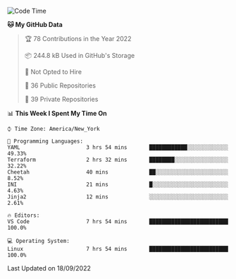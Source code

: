 <!--START_SECTION:waka-->
![Code Time](http://img.shields.io/badge/Code%20Time-92%20hrs%2022%20mins-blue)

**🐱 My GitHub Data** 

> 🏆 78 Contributions in the Year 2022
 > 
> 📦 244.8 kB Used in GitHub's Storage 
 > 
> 🚫 Not Opted to Hire
 > 
> 📜 36 Public Repositories 
 > 
> 🔑 39 Private Repositories  
 > 
📊 **This Week I Spent My Time On** 

```text
⌚︎ Time Zone: America/New_York

💬 Programming Languages: 
YAML                     3 hrs 54 mins       ████████████░░░░░░░░░░░░░   49.33% 
Terraform                2 hrs 32 mins       ████████░░░░░░░░░░░░░░░░░   32.22% 
Cheetah                  40 mins             ██░░░░░░░░░░░░░░░░░░░░░░░   8.52% 
INI                      21 mins             █░░░░░░░░░░░░░░░░░░░░░░░░   4.63% 
Jinja2                   12 mins             ░░░░░░░░░░░░░░░░░░░░░░░░░   2.61%

🔥 Editors: 
VS Code                  7 hrs 54 mins       █████████████████████████   100.0%

💻 Operating System: 
Linux                    7 hrs 54 mins       █████████████████████████   100.0%

```


 Last Updated on 18/09/2022
<!--END_SECTION:waka-->